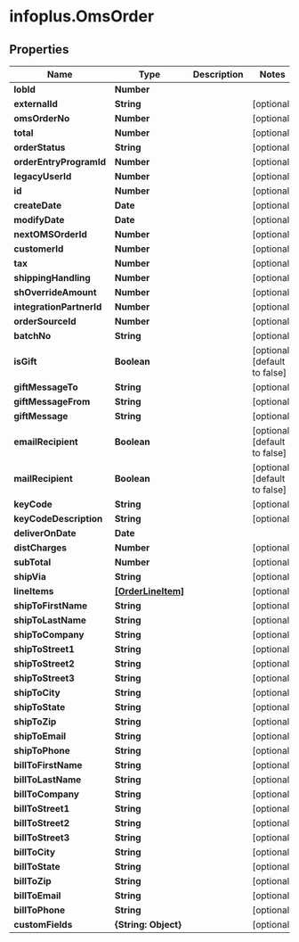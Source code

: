 # infoplus.OmsOrder

## Properties
Name | Type | Description | Notes
------------ | ------------- | ------------- | -------------
**lobId** | **Number** |  | 
**externalId** | **String** |  | [optional] 
**omsOrderNo** | **Number** |  | [optional] 
**total** | **Number** |  | [optional] 
**orderStatus** | **String** |  | [optional] 
**orderEntryProgramId** | **Number** |  | [optional] 
**legacyUserId** | **Number** |  | [optional] 
**id** | **Number** |  | [optional] 
**createDate** | **Date** |  | [optional] 
**modifyDate** | **Date** |  | [optional] 
**nextOMSOrderId** | **Number** |  | [optional] 
**customerId** | **Number** |  | [optional] 
**tax** | **Number** |  | [optional] 
**shippingHandling** | **Number** |  | [optional] 
**shOverrideAmount** | **Number** |  | [optional] 
**integrationPartnerId** | **Number** |  | [optional] 
**orderSourceId** | **Number** |  | [optional] 
**batchNo** | **String** |  | [optional] 
**isGift** | **Boolean** |  | [optional] [default to false]
**giftMessageTo** | **String** |  | [optional] 
**giftMessageFrom** | **String** |  | [optional] 
**giftMessage** | **String** |  | [optional] 
**emailRecipient** | **Boolean** |  | [optional] [default to false]
**mailRecipient** | **Boolean** |  | [optional] [default to false]
**keyCode** | **String** |  | [optional] 
**keyCodeDescription** | **String** |  | [optional] 
**deliverOnDate** | **Date** |  | 
**distCharges** | **Number** |  | [optional] 
**subTotal** | **Number** |  | [optional] 
**shipVia** | **String** |  | [optional] 
**lineItems** | [**[OrderLineItem]**](OrderLineItem.md) |  | [optional] 
**shipToFirstName** | **String** |  | [optional] 
**shipToLastName** | **String** |  | [optional] 
**shipToCompany** | **String** |  | [optional] 
**shipToStreet1** | **String** |  | [optional] 
**shipToStreet2** | **String** |  | [optional] 
**shipToStreet3** | **String** |  | [optional] 
**shipToCity** | **String** |  | [optional] 
**shipToState** | **String** |  | [optional] 
**shipToZip** | **String** |  | [optional] 
**shipToEmail** | **String** |  | [optional] 
**shipToPhone** | **String** |  | [optional] 
**billToFirstName** | **String** |  | [optional] 
**billToLastName** | **String** |  | [optional] 
**billToCompany** | **String** |  | [optional] 
**billToStreet1** | **String** |  | [optional] 
**billToStreet2** | **String** |  | [optional] 
**billToStreet3** | **String** |  | [optional] 
**billToCity** | **String** |  | [optional] 
**billToState** | **String** |  | [optional] 
**billToZip** | **String** |  | [optional] 
**billToEmail** | **String** |  | [optional] 
**billToPhone** | **String** |  | [optional] 
**customFields** | **{String: Object}** |  | [optional] 


